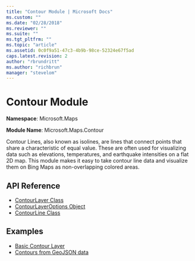```yaml
---
title: "Contour Module | Microsoft Docs"
ms.custom: ""
ms.date: "02/28/2018"
ms.reviewer: ""
ms.suite: ""
ms.tgt_pltfrm: ""
ms.topic: "article"
ms.assetid: 0c0f9a51-47c3-4b9b-98ce-52324e67f5ad
caps.latest.revision: 2
author: "rbrundritt"
ms.author: "richbrun"
manager: "stevelom"
---
```

# Contour Module
**Namespace**: Microsoft.Maps

**Module Name**: Microsoft.Maps.Contour

Contour Lines, also known as isolines, are lines that connect points that share a characteristic of equal value. These are often used for visualizing data such as elevations, temperatures, and earthquake intensities on a flat 2D map. This module makes it easy to take contour line data and visualize them on Bing Maps as non-overlapping colored areas. 

## API Reference

* [ContourLayer Class](../v8-web-control/contourlayer-class.md)
* [ContourLayerOptions Object](../v8-web-control/contourlayeroptions-object.md)
* [ContourLine Class](../v8-web-control/contourline-class.md) 

## Examples

* [Basic Contour Layer](../v8-web-control/basic-contour-layer.md)
* [Contours from GeoJSON data](../v8-web-control/contours-from-geojson-data.md)
